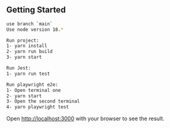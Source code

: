 
## Getting Started

```bash
use branch `main`
Use node version 18.*

Run project:
1- yarn install
2- yarn run build
3- yarn start

Run Jest:
1- yarn run test

Run playwright e2e:
1- Open terminal one
2- yarn start
3- Open the second terminal
4- yarn playwright test
```

Open [http://localhost:3000](http://localhost:3000) with your browser to see the result.

